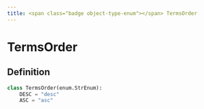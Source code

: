 ```yaml
---
title: <span class="badge object-type-enum"></span> TermsOrder
---
```

# <span class="badge object-type-enum"></span> TermsOrder

## Definition

```python
class TermsOrder(enum.StrEnum):
    DESC = "desc"
    ASC = "asc"
```
